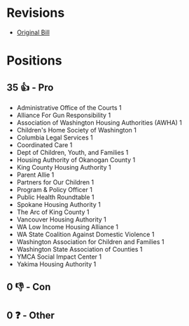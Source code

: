 # Revisions
* [Original Bill](1/)

# Positions
## 35 👍 - Pro
* Administrative Office of the Courts 1
* Alliance For Gun Responsibility 1
* Association of Washington Housing Authorities (AWHA) 1
* Children's Home Society of Washington  1
* Columbia Legal Services 1
* Coordinated Care 1
* Dept of Children, Youth, and Families 1
* Housing Authority of Okanogan County 1
* King County Housing Authority 1
* Parent Allie 1
* Partners for Our Children 1
* Program & Policy Officer 1
* Public Health Roundtable 1
* Spokane Housing Authority 1
* The Arc of King County 1
* Vancouver Housing Authority 1
* WA Low Income Housing Alliance 1
* WA State Coalition Against Domestic Violence 1
* Washington Association for Children and Families 1
* Washington State Association of Counties 1
* YMCA Social Impact Center  1
* Yakima Housing Authority 1

## 0 👎 - Con

## 0 ❓ - Other
